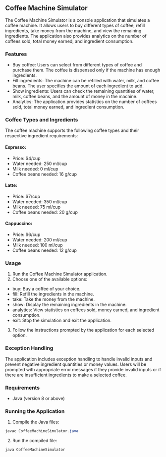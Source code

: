 ## Coffee Machine Simulator
The Coffee Machine Simulator is a console application that simulates a coffee machine. It allows users to buy different types of coffee, refill ingredients, take money from the machine, and view the remaining ingredients. The application also provides analytics on the number of coffees sold, total money earned, and ingredient consumption.

### Features
- Buy coffee: Users can select from different types of coffee and purchase them. The coffee is dispensed only if the machine has enough ingredients.
- Fill ingredients: The machine can be refilled with water, milk, and coffee beans. The user specifies the amount of each ingredient to add.
- Show ingredients: Users can check the remaining quantities of water, milk, coffee beans, and the amount of money in the machine.
- Analytics: The application provides statistics on the number of coffees sold, total money earned, and ingredient consumption. 
### Coffee Types and Ingredients
The coffee machine supports the following coffee types and their respective ingredient requirements:

#### Espresso:
- Price: $4/cup
- Water needed: 250 ml/cup
- Milk needed: 0 ml/cup
- Coffee beans needed: 16 g/cup
#### Latte:

- Price: $7/cup
- Water needed: 350 ml/cup
- Milk needed: 75 ml/cup
- Coffee beans needed: 20 g/cup
#### Cappuccino:

- Price: $6/cup
- Water needed: 200 ml/cup
- Milk needed: 100 ml/cup
- Coffee beans needed: 12 g/cup
### Usage
1. Run the Coffee Machine Simulator application.
2. Choose one of the available options:
* buy: Buy a coffee of your choice.
* fill: Refill the ingredients in the machine.
* take: Take the money from the machine.
* show: Display the remaining ingredients in the machine.
* analytics: View statistics on coffees sold, money earned, and ingredient consumption.
* exit: Stop the simulation and exit the application.
3. Follow the instructions prompted by the application for each selected option.
###  Exception Handling
The application includes exception handling to handle invalid inputs and prevent negative ingredient quantities or money values. Users will be prompted with appropriate error messages if they provide invalid inputs or if there are insufficient ingredients to make a selected coffee.

### Requirements
- Java (version 8 or above)
### Running the Application
1. Compile the Java files:

```java
javac CoffeeMachineSimulator.java
```
2. Run the compiled file:
```java
java CoffeeMachineSimulator
```